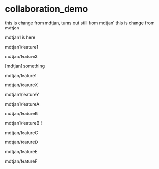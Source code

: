 # collaboration_demo
this is change from mdtjan, turns out still from mdtjan1
this is change from mdtjan

mdtjan1 is here

mdtjan1/feature1

mdtjan/feature2

[mdtjan] something

mdtjan/feature1

mdtjan/featureX

mdtjan1/featureY

mdtjan1/featureA

mdtjan/featureB

mdtjan1/featureB !

mdtjan/featureC

mdtjan/featureD

mdtjan/featureE

mdtjan/featureF
